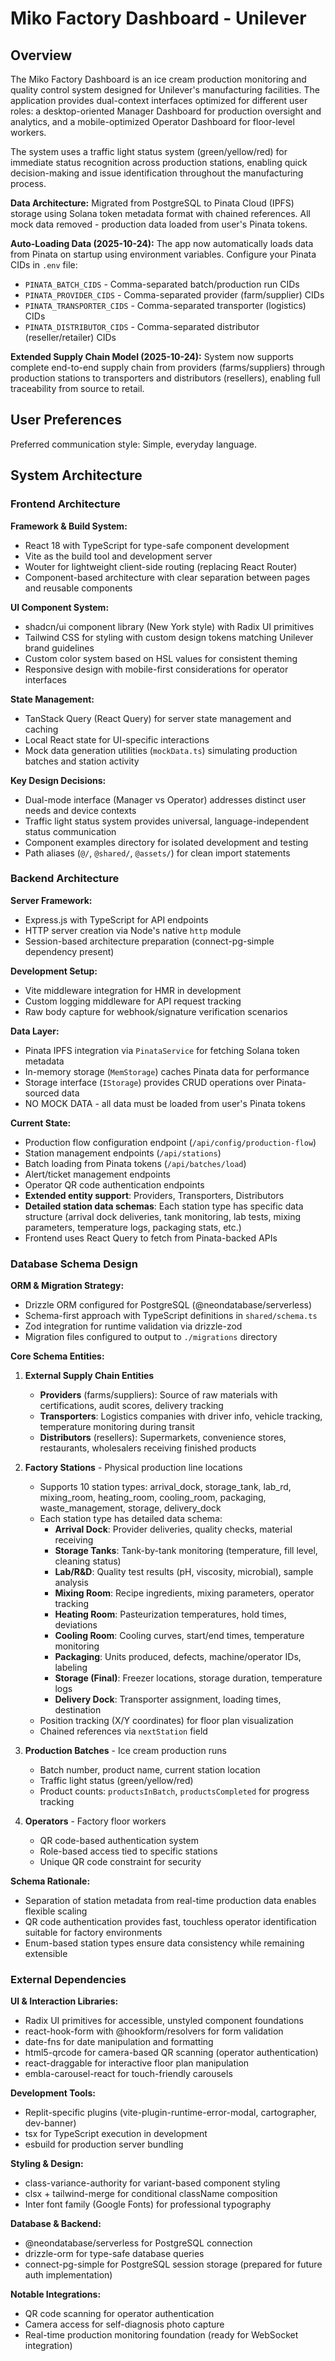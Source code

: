 # Miko Factory Dashboard - Unilever

## Overview

The Miko Factory Dashboard is an ice cream production monitoring and quality control system designed for Unilever's manufacturing facilities. The application provides dual-context interfaces optimized for different user roles: a desktop-oriented Manager Dashboard for production oversight and analytics, and a mobile-optimized Operator Dashboard for floor-level workers.

The system uses a traffic light status system (green/yellow/red) for immediate status recognition across production stations, enabling quick decision-making and issue identification throughout the manufacturing process.

**Data Architecture:** Migrated from PostgreSQL to Pinata Cloud (IPFS) storage using Solana token metadata format with chained references. All mock data removed - production data loaded from user's Pinata tokens.

**Auto-Loading Data (2025-10-24):** The app now automatically loads data from Pinata on startup using environment variables. Configure your Pinata CIDs in `.env` file:
- `PINATA_BATCH_CIDS` - Comma-separated batch/production run CIDs
- `PINATA_PROVIDER_CIDS` - Comma-separated provider (farm/supplier) CIDs  
- `PINATA_TRANSPORTER_CIDS` - Comma-separated transporter (logistics) CIDs
- `PINATA_DISTRIBUTOR_CIDS` - Comma-separated distributor (reseller/retailer) CIDs

**Extended Supply Chain Model (2025-10-24):** System now supports complete end-to-end supply chain from providers (farms/suppliers) through production stations to transporters and distributors (resellers), enabling full traceability from source to retail.

## User Preferences

Preferred communication style: Simple, everyday language.

## System Architecture

### Frontend Architecture

**Framework & Build System:**
- React 18 with TypeScript for type-safe component development
- Vite as the build tool and development server
- Wouter for lightweight client-side routing (replacing React Router)
- Component-based architecture with clear separation between pages and reusable components

**UI Component System:**
- shadcn/ui component library (New York style) with Radix UI primitives
- Tailwind CSS for styling with custom design tokens matching Unilever brand guidelines
- Custom color system based on HSL values for consistent theming
- Responsive design with mobile-first considerations for operator interfaces

**State Management:**
- TanStack Query (React Query) for server state management and caching
- Local React state for UI-specific interactions
- Mock data generation utilities (`mockData.ts`) simulating production batches and station activity

**Key Design Decisions:**
- Dual-mode interface (Manager vs Operator) addresses distinct user needs and device contexts
- Traffic light status system provides universal, language-independent status communication
- Component examples directory for isolated development and testing
- Path aliases (`@/`, `@shared/`, `@assets/`) for clean import statements

### Backend Architecture

**Server Framework:**
- Express.js with TypeScript for API endpoints
- HTTP server creation via Node's native `http` module
- Session-based architecture preparation (connect-pg-simple dependency present)

**Development Setup:**
- Vite middleware integration for HMR in development
- Custom logging middleware for API request tracking
- Raw body capture for webhook/signature verification scenarios

**Data Layer:**
- Pinata IPFS integration via `PinataService` for fetching Solana token metadata
- In-memory storage (`MemStorage`) caches Pinata data for performance
- Storage interface (`IStorage`) provides CRUD operations over Pinata-sourced data
- NO MOCK DATA - all data must be loaded from user's Pinata tokens

**Current State:**
- Production flow configuration endpoint (`/api/config/production-flow`)
- Station management endpoints (`/api/stations`)
- Batch loading from Pinata tokens (`/api/batches/load`)
- Alert/ticket management endpoints
- Operator QR code authentication endpoints
- **Extended entity support**: Providers, Transporters, Distributors
- **Detailed station data schemas**: Each station type has specific data structure (arrival dock deliveries, tank monitoring, lab tests, mixing parameters, temperature logs, packaging stats, etc.)
- Frontend uses React Query to fetch from Pinata-backed APIs

### Database Schema Design

**ORM & Migration Strategy:**
- Drizzle ORM configured for PostgreSQL (@neondatabase/serverless)
- Schema-first approach with TypeScript definitions in `shared/schema.ts`
- Zod integration for runtime validation via drizzle-zod
- Migration files configured to output to `./migrations` directory

**Core Schema Entities:**

1. **External Supply Chain Entities**
   - **Providers** (farms/suppliers): Source of raw materials with certifications, audit scores, delivery tracking
   - **Transporters**: Logistics companies with driver info, vehicle tracking, temperature monitoring during transit
   - **Distributors** (resellers): Supermarkets, convenience stores, restaurants, wholesalers receiving finished products

2. **Factory Stations** - Physical production line locations
   - Supports 10 station types: arrival_dock, storage_tank, lab_rd, mixing_room, heating_room, cooling_room, packaging, waste_management, storage, delivery_dock
   - Each station type has detailed data schema:
     - **Arrival Dock**: Provider deliveries, quality checks, material receiving
     - **Storage Tanks**: Tank-by-tank monitoring (temperature, fill level, cleaning status)
     - **Lab/R&D**: Quality test results (pH, viscosity, microbial), sample analysis
     - **Mixing Room**: Recipe ingredients, mixing parameters, operator tracking
     - **Heating Room**: Pasteurization temperatures, hold times, deviations
     - **Cooling Room**: Cooling curves, start/end times, temperature monitoring
     - **Packaging**: Units produced, defects, machine/operator IDs, labeling
     - **Storage (Final)**: Freezer locations, storage duration, temperature logs
     - **Delivery Dock**: Transporter assignment, loading times, destination
   - Position tracking (X/Y coordinates) for floor plan visualization
   - Chained references via `nextStation` field

3. **Production Batches** - Ice cream production runs
   - Batch number, product name, current station location
   - Traffic light status (green/yellow/red)
   - Product counts: `productsInBatch`, `productsCompleted` for progress tracking

4. **Operators** - Factory floor workers
   - QR code-based authentication system
   - Role-based access tied to specific stations
   - Unique QR code constraint for security

**Schema Rationale:**
- Separation of station metadata from real-time production data enables flexible scaling
- QR code authentication provides fast, touchless operator identification suitable for factory environments
- Enum-based station types ensure data consistency while remaining extensible

### External Dependencies

**UI & Interaction Libraries:**
- Radix UI primitives for accessible, unstyled component foundations
- react-hook-form with @hookform/resolvers for form validation
- date-fns for date manipulation and formatting
- html5-qrcode for camera-based QR scanning (operator authentication)
- react-draggable for interactive floor plan manipulation
- embla-carousel-react for touch-friendly carousels

**Development Tools:**
- Replit-specific plugins (vite-plugin-runtime-error-modal, cartographer, dev-banner)
- tsx for TypeScript execution in development
- esbuild for production server bundling

**Styling & Design:**
- class-variance-authority for variant-based component styling
- clsx + tailwind-merge for conditional className composition
- Inter font family (Google Fonts) for professional typography

**Database & Backend:**
- @neondatabase/serverless for PostgreSQL connection
- drizzle-orm for type-safe database queries
- connect-pg-simple for PostgreSQL session storage (prepared for future auth implementation)

**Notable Integrations:**
- QR code scanning for operator authentication
- Camera access for self-diagnosis photo capture
- Real-time production monitoring foundation (ready for WebSocket integration)